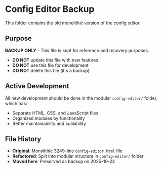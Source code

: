 # Config Editor Backup

This folder contains the old monolithic version of the config editor.

## Purpose

**BACKUP ONLY** - This file is kept for reference and recovery purposes.

- **DO NOT** update this file with new features
- **DO NOT** use this file for development
- **DO NOT** delete this file (it's a backup)

## Active Development

All new development should be done in the modular `config-editor/` folder, which has:
- Separate HTML, CSS, and JavaScript files
- Organized modules by functionality
- Better maintainability and scalability

## File History

- **Original**: Monolithic 3249-line `config-editor.html` file
- **Refactored**: Split into modular structure in `config-editor/` folder
- **Moved here**: Preserved as backup on 2025-10-24
